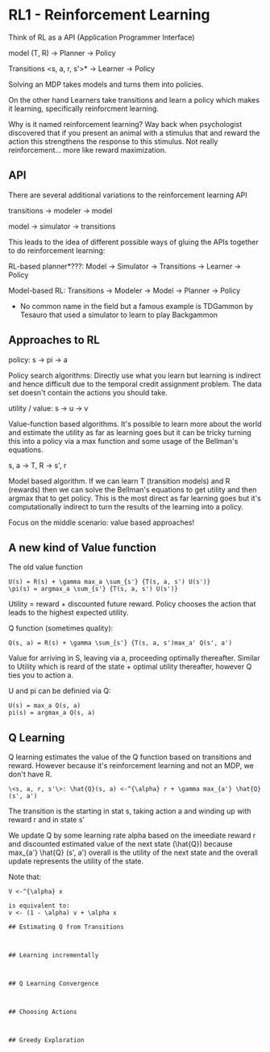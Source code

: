 # RL1 - Reinforcement Learning

Think of RL as a API (Application Programmer Interface)

model (T, R) -> Planner -> Policy

Transitions \<s, a, r, s'>* -> Learner -> Policy

Solving an MDP takes models and turns them into policies.

On the other hand Learners take transitions and learn a policy which makes it learning, specifically reinforcment learning.

Why is it named reinforcement learning? Way back when psychologist discovered that if you present an animal with a stimulus that and reward the action this strengthens the response to this stimulus. Not really reinforcement... more like reward maximization.

## API

There are several additional variations to the reinforcement learning API

transitions -> modeler -> model

model -> simulator -> transitions

This leads to the idea of different possible ways of gluing the APIs together to do reinforcement learning:

RL-based planner*???: Model -> Simulator -> Transitions -> Learner -> Policy

Model-based RL: Transitions -> Modeler -> Model -> Planner -> Policy

* No common name in the field but a famous example is TDGammon by Tesauro that used a simulator to learn to play Backgammon

## Approaches to RL

policy: s -> pi -> a

Policy search algorithms: Directly use what you learn but learning is indirect and hence difficult due to the temporal credit assignment problem. The data set doesn't contain the actions you should take.

utility / value: s -> u -> v

Value-function based algorithms. It's possible to learn more about the world and estimate the utility as far as learning goes but it can be tricky turning this into a policy via a max function and some usage of the Bellman's equations.

s, a -> T, R -> s', r

Model based algorithm. If we can learn T (transition models) and R (rewards) then we can solve the Bellman's equations to get utility and then argmax that to get policy. This is the most direct as far learning goes but it's computationally indirect to turn the results of the learning into a policy.

Focus on the middle scenario: value based approaches!

## A new kind of Value function

The old value function

```
U(s) = R(s) + \gamma max_a \sum_{s'} {T(s, a, s') U(s')}
\pi(s) = argmax_a \sum_{s'} {T(s, a, s') U(s')}
```

Utility = reward + discounted future reward. Policy chooses the action that leads to the highest expected utility.

Q function (sometimes quality):

```
Q(s, a) = R(s) + \gamma \sum_{s'} {T(s, a, s')max_a' Q(s', a')
```

Value for arriving in S, leaving via a, proceeding optimally thereafter. Similar to Utility which is reard of the state + optimal utility thereafter, however Q ties you to action a.

U and pi can be definied via Q:

```
U(s) = max_a Q(s, a)
pi(s) = argmax_a Q(s, a)
```

## Q Learning

Q learning estimates the value of the Q function based on transitions and reward. However because it's reinforcement learning and not an MDP, we don't have R.

```
\<s, a, r, s'\>: \hat{Q}(s, a) <-^{\alpha} r + \gamma max_{a'} \hat{Q} (s', a')
```

The transition is the starting in stat s, taking action a and winding up with reward r and in state s'

We update Q by some learning rate alpha based on the imeediate reward r and discounted estimated value of the next state (\hat{Q}) because max_{a'} \hat{Q} (s', a') overall is the utility of the next state and the overall update represents the utility of the state.

Note that:

```
V <-^{\alpha} x

is equivalent to:
v <- (1 - \alpha) v + \alpha x

## Estimating Q from Transitions



## Learning incrementally



## Q Learning Convergence



## Choosing Actions



## Greedy Exploration


